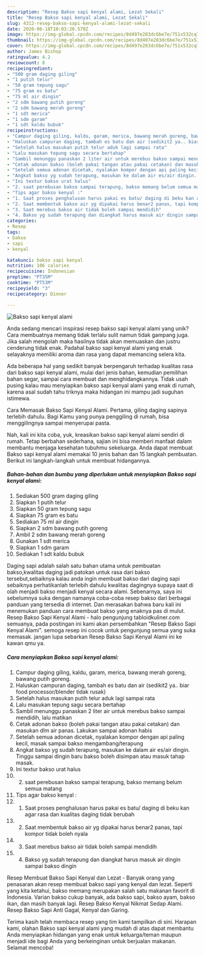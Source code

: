 ```yaml
---
description: "Resep Bakso sapi kenyal alami, Lezat Sekali"
title: "Resep Bakso sapi kenyal alami, Lezat Sekali"
slug: 4312-resep-bakso-sapi-kenyal-alami-lezat-sekali
date: 2020-06-18T10:03:20.570Z
image: https://img-global.cpcdn.com/recipes/8d497e283dc6be7e/751x532cq70/bakso-sapi-kenyal-alami-foto-resep-utama.jpg
thumbnail: https://img-global.cpcdn.com/recipes/8d497e283dc6be7e/751x532cq70/bakso-sapi-kenyal-alami-foto-resep-utama.jpg
cover: https://img-global.cpcdn.com/recipes/8d497e283dc6be7e/751x532cq70/bakso-sapi-kenyal-alami-foto-resep-utama.jpg
author: James Bishop
ratingvalue: 4.2
reviewcount: 8
recipeingredient:
- "500 gram daging giling"
- "1 putih telur"
- "50 gram tepung sagu"
- "75 gram es batu"
- "75 ml air dingin"
- "2 sdm bawang putih goreng"
- "2 sdm bawang merah goreng"
- "1 sdt merica"
- "1 sdm garam"
- "1 sdt kaldu bubuk"
recipeinstructions:
- "Campur daging giling, kaldu, garam, merica, bawang merah goreng, bawang putih goreng."
- "Haluskan campuran daging, tambah es batu dan air (sedikit2 ya.. biar food processor/blender tidak rusak)"
- "Setelah halus masukan putih telur aduk lagi sampai rata"
- "Lalu masukan tepung sagu secara bertahap"
- "Sambil menunggu panaskan 2 liter air untuk merebus bakso sampai mendidih, lalu matikan"
- "Cetak adonan bakso (boleh pakai tangan atau pakai cetakan) dan masukan dlm air panas. Lakukan sampai adonan habis"
- "Setelah semua adonan dicetak, nyalakan kompor dengan api paling kecil, masak sampai bakso mengambang/terapung"
- "Angkat bakso yg sudah terapung, masukan ke dalam air es/air dingin. Tinggu sampai dingin baru bakso boleh disimpan atau masuk tahap masak."
- "Ini textur bakso urat halus"
- "2. saat perebusan bakso sampai terapung, bakso memang belum semua matang"
- "Tips agar bakso kenyal :"
- "1. Saat proses penghalusan harus pakai es batu/ daging di beku kan agar rasa dan kualitas daging tidak berubah"
- "2. Saat membentuk bakso air yg dipakai harus benar2 panas, tapi kompor tidak boleh nyala"
- "3. Saat merebus bakso air tidak boleh sampai mendidih"
- "4. Bakso yg sudah terapung dan diangkat harus masuk air dingin sampai bakso dingin"
categories:
- Resep
tags:
- bakso
- sapi
- kenyal

katakunci: bakso sapi kenyal 
nutrition: 106 calories
recipecuisine: Indonesian
preptime: "PT35M"
cooktime: "PT53M"
recipeyield: "3"
recipecategory: Dinner

---
```



![Bakso sapi kenyal alami](https://img-global.cpcdn.com/recipes/8d497e283dc6be7e/751x532cq70/bakso-sapi-kenyal-alami-foto-resep-utama.jpg)

Anda sedang mencari inspirasi resep bakso sapi kenyal alami yang unik? Cara membuatnya memang tidak terlalu sulit namun tidak gampang juga. Jika salah mengolah maka hasilnya tidak akan memuaskan dan justru cenderung tidak enak. Padahal bakso sapi kenyal alami yang enak selayaknya memiliki aroma dan rasa yang dapat memancing selera kita.

Ada beberapa hal yang sedikit banyak berpengaruh terhadap kualitas rasa dari bakso sapi kenyal alami, mulai dari jenis bahan, kemudian pemilihan bahan segar, sampai cara membuat dan menghidangkannya. Tidak usah pusing kalau mau menyiapkan bakso sapi kenyal alami yang enak di rumah, karena asal sudah tahu triknya maka hidangan ini mampu jadi suguhan istimewa.

Cara Memasak Bakso Sapi Kenyal Alami. Pertama, giling daging sapinya terlebih dahulu. Bagi Kamu yang punya penggiling di rumah, bisa menggilingnya sampai menyerupai pasta.


Nah, kali ini kita coba, yuk, kreasikan bakso sapi kenyal alami sendiri di rumah. Tetap berbahan sederhana, sajian ini bisa memberi manfaat dalam membantu menjaga kesehatan tubuhmu sekeluarga. Anda dapat membuat Bakso sapi kenyal alami memakai 10 jenis bahan dan 15 langkah pembuatan. Berikut ini langkah-langkah untuk membuat hidangannya.

<!--inarticleads1-->

##### Bahan-bahan dan bumbu yang diperlukan untuk menyiapkan Bakso sapi kenyal alami:

1. Sediakan 500 gram daging giling
1. Siapkan 1 putih telur
1. Siapkan 50 gram tepung sagu
1. Siapkan 75 gram es batu
1. Sediakan 75 ml air dingin
1. Siapkan 2 sdm bawang putih goreng
1. Ambil 2 sdm bawang merah goreng
1. Gunakan 1 sdt merica
1. Siapkan 1 sdm garam
1. Sediakan 1 sdt kaldu bubuk


Daging sapi adalah salah satu bahan utama untuk pembuatan bakso,kwalitas daging jadi patokan untuk rasa dari bakso tersebut,sebaiknya kalau anda ingin membuat bakso dari daging sapi sebaiknya perhatikanlah terlebih dahulu kwalitas dagingnya supaya saat di olah menjadi bakso menjadi kenyal secara alami. Sebenarnya, saya ini sebelumnya suka dengan namanya coba-coba resep bakso dari berbagai panduan yang tersedia di internet. Dan merasakan bahwa baru kali ini menemukan panduan cara membuat bakso yang enaknya pas di mulut. Resep Bakso Sapi Kenyal Alami - halo pengunjung tabloidkuliner.com semuanya, pada postingan ini kami akan persembahkan &#34;Resep Bakso Sapi Kenyal Alami&#34;. semoga resep ini cocok untuk pengunjung semua yang suka memasak. jangan lupa sebarkan Resep Bakso Sapi Kenyal Alami ini ke kawan qmu ya. 

<!--inarticleads2-->

##### Cara menyiapkan Bakso sapi kenyal alami:

1. Campur daging giling, kaldu, garam, merica, bawang merah goreng, bawang putih goreng.
1. Haluskan campuran daging, tambah es batu dan air (sedikit2 ya.. biar food processor/blender tidak rusak)
1. Setelah halus masukan putih telur aduk lagi sampai rata
1. Lalu masukan tepung sagu secara bertahap
1. Sambil menunggu panaskan 2 liter air untuk merebus bakso sampai mendidih, lalu matikan
1. Cetak adonan bakso (boleh pakai tangan atau pakai cetakan) dan masukan dlm air panas. Lakukan sampai adonan habis
1. Setelah semua adonan dicetak, nyalakan kompor dengan api paling kecil, masak sampai bakso mengambang/terapung
1. Angkat bakso yg sudah terapung, masukan ke dalam air es/air dingin. Tinggu sampai dingin baru bakso boleh disimpan atau masuk tahap masak.
1. Ini textur bakso urat halus
1. 2. saat perebusan bakso sampai terapung, bakso memang belum semua matang
1. Tips agar bakso kenyal :
1. 1. Saat proses penghalusan harus pakai es batu/ daging di beku kan agar rasa dan kualitas daging tidak berubah
1. 2. Saat membentuk bakso air yg dipakai harus benar2 panas, tapi kompor tidak boleh nyala
1. 3. Saat merebus bakso air tidak boleh sampai mendidih
1. 4. Bakso yg sudah terapung dan diangkat harus masuk air dingin sampai bakso dingin


Resep Membuat Bakso Sapi Kenyal dan Lezat - Banyak orang yang penasaran akan resep membuat bakso sapi yang kenyal dan lezat. Seperti yang kita ketahui, bakso memang merupakan salah satu makanan favorit di Indonesia. Varian bakso cukup banyak, ada bakso sapi, bakso ayam, bakso ikan, dan masih banyak lagi. Resep Bakso Kenyal Nikmat Sedap Alami. Resep Bakso Sapi Anti Gagal, Kenyal dan Garing. 

Terima kasih telah membaca resep yang tim kami tampilkan di sini. Harapan kami, olahan Bakso sapi kenyal alami yang mudah di atas dapat membantu Anda menyiapkan hidangan yang enak untuk keluarga/teman maupun menjadi ide bagi Anda yang berkeinginan untuk berjualan makanan. Selamat mencoba!
